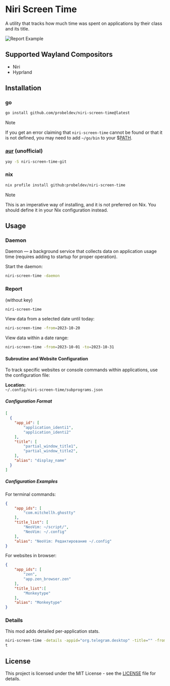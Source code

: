 # Niri Screen Time
A utility that tracks how much time was spent on applications by their class and its title.

![Report Example](https://github.com/probeldev/niri-screen-time/blob/main/screenshots/report.png?raw=true)
## Supported Wayland Compositors
- Niri
- Hyprland
## Installation

### go
```bash
go install github.com/probeldev/niri-screen-time@latest
```
> [!NOTE]  
> If you get an error claiming that `niri-screen-time` cannot be found or that it is not defined, you
> may need to add `~/go/bin` to your $[PATH](https://jvns.ca/blog/2025/02/13/how-to-add-a-directory-to-your-path/).

### [aur](https://aur.archlinux.org/packages/niri-screen-time-git) (unofficial)

```bash
yay -S niri-screen-time-git
```

### nix 

```bash 
nix profile install github:probeldev/niri-screen-time
```
> [!NOTE]
> This is an imperative way of installing, and it is not preferred on Nix.
> You should define it in your Nix configuration instead.
## Usage

### Daemon

Daemon — a background service that collects data on application usage time (requires adding to startup for proper operation).

Start the daemon:

```bash
niri-screen-time -daemon 
```

### Report 

(without key)

```bash
niri-screen-time 
```

View data from a selected date until today:
  
```bash
niri-screen-time -from=2023-10-20
```

View data within a date range:

```bash
niri-screen-time -from=2023-10-01 -to=2023-10-31 

```


#### Subroutine and Website Configuration

To track specific websites or console commands within applications, use the configuration file:

**Location:**  
`~/.config/niri-screen-time/subprograms.json`

##### Configuration Format
```json
[
  {
    "app_id": [
        "application_identi1",
        "application_identi2"
    ],
    "title": [
        "partial_window_title1",
        "partial_window_title2",
    ],
    "alias": "display_name"
  }
]

```

##### Configuration Examples

For terminal commands:

```json
{
    "app_ids": [
        "com.mitchellh.ghostty"
    ],
    "title_list": [
        "NeoVim: ~/script/",
        "NeoVim: ~/.config"
    ],
    "alias": "NeoVim: Редактирование ~/.config"
}
```

For websites in browser:

```json
{
    "app_ids": [
        "zen",
        "app.zen_browser.zen"
    ],
    "title_list":[
        "Monkeytype"
    ],
    "alias": "Monkeytype"
}
```



### Details

This mod adds detailed per-application stats.

```bash
niri-screen-time -details -appid="org.telegram.desktop" -title="" -from='2025-01-20' -to='2025-08-20' -limit=20 -onlytex
t

```

## License  
This project is licensed under the MIT License - see the [LICENSE](LICENSE) file for details.
